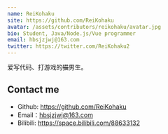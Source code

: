 ```yaml
---
name: ReiKohaku
site: https://github.com/ReiKohaku
avatar: /assets/contributors/reikohaku/avatar.jpg
bio: Student, Java/Node.js/Vue programmer
email: hbsjzjwj@163.com
twitter: https://twitter.com/ReiKohaku2
---
```


爱写代码、打游戏的<del>猫</del>男生。

## Contact me

- Github: <https://github.com/ReiKohaku>
- Email：<hbsjzjwj@163.com>
- Bilibili: <https://space.bilibili.com/88633132>
